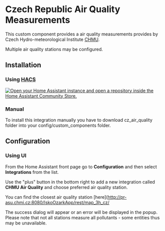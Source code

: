 # Czech Republic Air Quality Measurements

This custom component provides a air quality measurements provides by Czech Hydro-meteorological Institute [CHMU](http://www.chmi.cz/?tab=2/). 

Multiple air quality stations may be configured.

## Installation

### Using [HACS](https://hacs.xyz/)

[![Open your Home Assistant instance and open a repository inside the Home Assistant Community Store.](https://my.home-assistant.io/badges/hacs_repository.svg)](https://my.home-assistant.io/redirect/hacs_repository/?owner=dvejsada&repository=Air_Quality_CZ&category=Integration)

### Manual

To install this integration manually you have to download cz_air_quality folder into your config/custom_components folder.

## Configuration

### Using UI

From the Home Assistant front page go to **Configuration** and then select **Integrations** from the list.

Use the "plus" button in the bottom right to add a new integration called **CHMU Air Quality** and choose preferred air quality station.

You can find the closest air quality station [here](http://pr-asu.chmi.cz:8080/IskoOzarkApp/rest/map_3h_cz/

The success dialog will appear or an error will be displayed in the popup. Please note that not all stations measure all pollutants - some entities thus may be unavailable.
